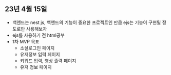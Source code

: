 ## 23년 4월 15일

- 백앤드는 nest js, 백앤드의 기능이 중요한 프로젝트인 만큼 ejs는 기능이 구현될 정도로만 사용해보자
- ejs를 사용하기 전 html공부
- 1차 MVP 목표
  - 소셜로그인 페이지
  - 유저정보 입력 페이지
  - 키워드 입력, 영상 출력 페이지
  - 유저 정보 페이지
